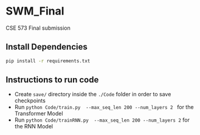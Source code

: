 # SWM_Final
CSE 573 Final submission

## Install Dependencies

```bash
pip install -r requirements.txt
```
## Instructions to run code
- Create ```save/``` directory inside the ``./Code`` folder in order to save checkpoints
- Run ```python Code/train.py  --max_seq_len 200 --num_layers 2 ``` for the Transformer Model
- Run ```python Code/trainRNN.py  --max_seq_len 200 --num_layers 2``` for the RNN Model
